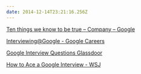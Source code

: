 ```yaml
---
date: 2014-12-14T23:21:16.256Z
---
```

[Ten things we know to be true – Company – Google](http://www.google.com/about/company/philosophy/)

[Interviewing@Google - Google Careers](https://www.google.com.au/about/careers/lifeatgoogle/interviewinggoogle.html)

[Google Interview Questions Glassdoor](http://www.glassdoor.com/Interview/Google-Interview-Questions-E9079.htm)

[How to Ace a Google Interview - WSJ](http://www.wsj.com/articles/SB10001424052970204552304577112522982505222)

